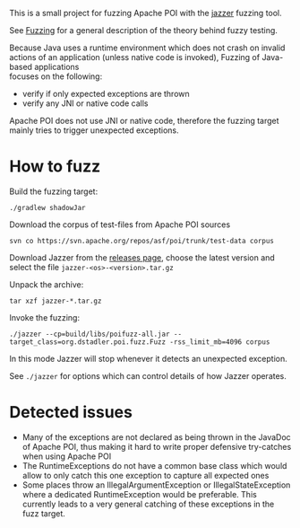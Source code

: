 This is a small project for fuzzing Apache POI with the [jazzer](https://github.com/CodeIntelligenceTesting/jazzer) fuzzing tool.

See [Fuzzing](https://en.wikipedia.org/wiki/Fuzzing) for a general description of the theory behind fuzzy testing.

Because Java uses a runtime environment which does not crash on invalid actions of an 
application (unless native code is invoked), Fuzzing of Java-based applications  
focuses on the following:

* verify if only expected exceptions are thrown
* verify any JNI or native code calls 

Apache POI does not use JNI or native code, therefore the fuzzing target mainly
tries to trigger unexpected exceptions.

# How to fuzz

Build the fuzzing target:

    ./gradlew shadowJar

Download the corpus of test-files from Apache POI sources

    svn co https://svn.apache.org/repos/asf/poi/trunk/test-data corpus

Download Jazzer from the [releases page](https://github.com/CodeIntelligenceTesting/jazzer/releases), 
choose the latest version and select the file `jazzer-<os>-<version>.tar.gz`

Unpack the archive:

    tar xzf jazzer-*.tar.gz

Invoke the fuzzing:

    ./jazzer --cp=build/libs/poifuzz-all.jar --target_class=org.dstadler.poi.fuzz.Fuzz -rss_limit_mb=4096 corpus

In this mode Jazzer will stop whenever it detects an unexpected exception.

See `./jazzer` for options which can control details of how Jazzer operates.


# Detected issues

* Many of the exceptions are not declared as being thrown in the JavaDoc of Apache POI,
  thus making it hard to write proper defensive try-catches when using Apache POI
* The RuntimeExceptions do not have a common base class which would allow to
  only catch this one exception to capture all expected ones
* Some places throw an IllegalArgumentException or IllegalStateException where a dedicated RuntimeException 
  would be preferable. This currently leads to a very general catching of these exceptions in the fuzz target.  
